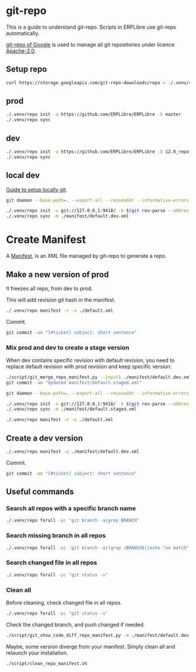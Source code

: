 # git-repo
This is a guide to understand git-repo. Scripts in ERPLibre use git-repo automatically.

[git-repo of Google](https://code.google.com/archive/p/git-repo) is used to manage all git repositories under licence [Apache-2.0](https://www.apache.org/licenses/LICENSE-2.0.html).

## Setup repo
```bash
curl https://storage.googleapis.com/git-repo-downloads/repo > ./.venv/repo
```

## prod
```bash
./.venv/repo init -u https://github.com/ERPLibre/ERPLibre -b master
./.venv/repo sync
```

## dev
```bash
./.venv/repo init -u https://github.com/ERPLibre/ERPLibre -b 12.0_repo -m ./manifest/default.dev.xml
./.venv/repo sync
```

## local dev
[Guide to setup locally git](https://railsware.com/blog/taming-the-git-daemon-to-quickly-share-git-repository/).
```bash
git daemon --base-path=. --export-all --reuseaddr --informative-errors --verbose &

./.venv/repo init -u git://127.0.0.1:9418/ -b $(git rev-parse --abbrev-ref HEAD) -m ./manifest/default.dev.xml
./.venv/repo sync -m ./manifest/default.dev.xml
```

# Create Manifest
A [Manifest](https://gerrit.googlesource.com/git-repo/+/master/docs/manifest-format.md), is an XML file managed by git-repo to generate a repo.

## Make a new version of prod
It freezes all repo, from dev to prod.

This will add revision git hash in the manifest.
```bash
./.venv/repo manifest -r -o ./default.xml
```
Commit.
```bash
git commit -am "[#ticket] subject: short sentence"
```
### Mix prod and dev to create a stage version
When dev contains specific revision with default revision, you need to replace default revision with prod revision and keep specific version:
```bash
./script/git_merge_repo_manifest.py --input1 ./manifest/default.dev.xml --input2 ./default.xml --output ./manifest/default.staged.xml
git commit -am "Updated manifest/default.staged.xml"

git daemon --base-path=. --export-all --reuseaddr --informative-errors --verbose &

./.venv/repo init -u git://127.0.0.1:9418/ -b $(git rev-parse --abbrev-ref HEAD) -m ./manifest/default.staged.xml
./.venv/repo sync -m ./manifest/default.staged.xml

./.venv/repo manifest -r -o ./default.xml
```
## Create a dev version
```bash
./.venv/repo manifest -o ./manifest/default.dev.xml
```
Commit.
```bash
git commit -am "[#ticket] subject: short sentence"
```

## Useful commands
### Search all repos with a specific branch name
```bash
./.venv/repo forall -pc "git branch -a|grep BRANCH"
```

### Search missing branch in all repos
```bash
./.venv/repo forall -pc 'git branch -a|(grep /BRANCH$||echo "no match")|grep "no match"'
```

### Search changed file in all repos
```bash
./.venv/repo forall -pc "git status -s"
```

### Clean all
Before cleaning, check changed file in all repos.

```bash
./.venv/repo forall -pc "git status -s"
```

Check the changed branch, and push changed if needed.

```bash
./script/git_show_code_diff_repo_manifest.py -m ./manifest/default.dev.xml
```

Maybe, some version diverge from your manifest. Simply clean all and relaunch your installation.
```bash
./script/clean_repo_manifest.sh
```
